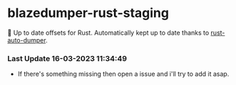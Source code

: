 # blazedumper-rust-staging

🚀 Up to date offsets for Rust. Automatically kept up to date thanks to [rust-auto-dumper](https://github.com/Akandesh/rust-auto-dumper).


### Last Update 16-03-2023 11:34:49
- If there's something missing then open a issue and i'll try to add it asap.